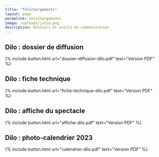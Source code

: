 ```yaml
---
title: "Téléchargements"
layout: page
permalink: telechargements
image: /uploads/julie.png
description: Dossiers et outils de communication
---
```


## Dilo : dossier de diffusion
{% include button.html
 url="dossier-diffusion-dilo.pdf"
 text="Version PDF"
%}

## Dilo : fiche technique
{% include button.html
 url="fiche-technique-dilo.pdf"
 text="Version PDF"
%}

## Dilo : affiche du spectacle
{% include button.html
 url="affiche-dilo.pdf"
 text="Version PDF"
%}

## Dilo : photo-calendrier 2023
{% include button.html
 url="calendrier-dilo.pdf"
 text="Version PDF"
%}

